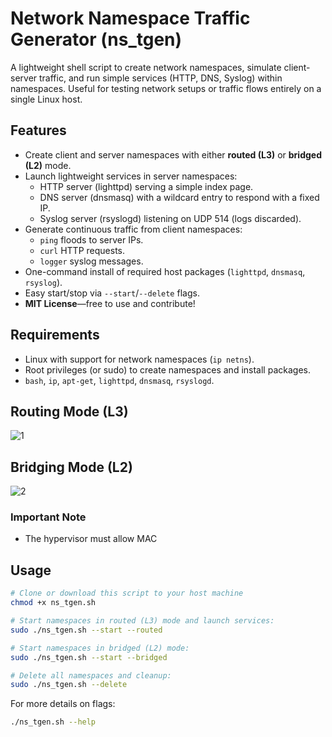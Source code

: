 # Network Namespace Traffic Generator (ns_tgen)

A lightweight shell script to create network namespaces, simulate client-server traffic, and run simple services (HTTP, DNS, Syslog) within namespaces. Useful for testing network setups or traffic flows entirely on a single Linux host.

## Features

- Create client and server namespaces with either **routed (L3)** or **bridged (L2)** mode.
- Launch lightweight services in server namespaces:
  - HTTP server (lighttpd) serving a simple index page.
  - DNS server (dnsmasq) with a wildcard entry to respond with a fixed IP.
  - Syslog server (rsyslogd) listening on UDP 514 (logs discarded).
- Generate continuous traffic from client namespaces:
  - `ping` floods to server IPs.
  - `curl` HTTP requests.
  - `logger` syslog messages.
- One-command install of required host packages (`lighttpd`, `dnsmasq`, `rsyslog`).
- Easy start/stop via `--start`/`--delete` flags.
- **MIT License**—free to use and contribute!

## Requirements

- Linux with support for network namespaces (`ip netns`).
- Root privileges (or sudo) to create namespaces and install packages.
- `bash`, `ip`, `apt-get`, `lighttpd`, `dnsmasq`, `rsyslogd`.

## Routing Mode (L3)
![1](https://github.com/user-attachments/assets/1ab1b4dd-2661-44d5-8c18-3837be1cf340)


## Bridging Mode (L2)
![2](https://github.com/user-attachments/assets/140c8c2c-b251-436c-9d69-3e9e38aaef67)

### Important Note
- The hypervisor must allow MAC

## Usage

```bash
# Clone or download this script to your host machine
chmod +x ns_tgen.sh

# Start namespaces in routed (L3) mode and launch services:
sudo ./ns_tgen.sh --start --routed

# Start namespaces in bridged (L2) mode:
sudo ./ns_tgen.sh --start --bridged

# Delete all namespaces and cleanup:
sudo ./ns_tgen.sh --delete
```

For more details on flags:

```bash
./ns_tgen.sh --help
```
